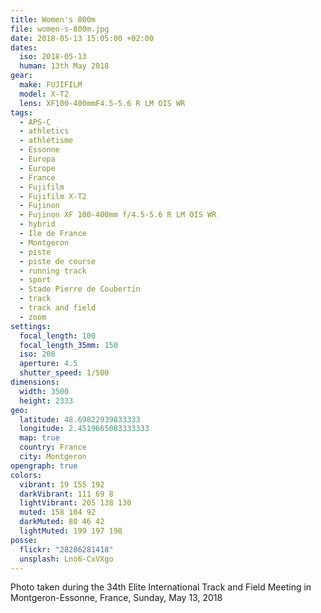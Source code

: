 ```yaml
---
title: Women's 800m
file: women-s-800m.jpg
date: 2018-05-13 15:05:00 +02:00
dates:
  iso: 2018-05-13
  human: 13th May 2018
gear:
  make: FUJIFILM
  model: X-T2
  lens: XF100-400mmF4.5-5.6 R LM OIS WR
tags:
  - APS-C
  - athletics
  - athlétisme
  - Essonne
  - Europa
  - Europe
  - France
  - Fujifilm
  - Fujifilm X-T2
  - Fujinon
  - Fujinon XF 100-400mm f/4.5-5.6 R LM OIS WR
  - hybrid
  - Ile de France
  - Montgeron
  - piste
  - piste de course
  - running track
  - sport
  - Stade Pierre de Coubertin
  - track
  - track and field
  - zoom
settings:
  focal_length: 100
  focal_length_35mm: 150
  iso: 200
  aperture: 4.5
  shutter_speed: 1/500
dimensions:
  width: 3500
  height: 2333
geo:
  latitude: 48.69822939833333
  longitude: 2.4519665083333333
  map: true
  country: France
  city: Montgeron
opengraph: true
colors:
  vibrant: 19 155 192
  darkVibrant: 111 69 8
  lightVibrant: 205 138 130
  muted: 158 104 92
  darkMuted: 80 46 42
  lightMuted: 199 197 198
posse:
  flickr: "28286281418"
  unsplash: Lno6-CxVXgo
---
```


Photo taken during the 34th Elite International Track and Field Meeting in Montgeron-Essonne, France, Sunday, May 13, 2018
